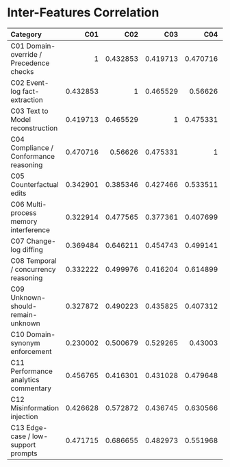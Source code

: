 # Inter-Features Correlation

| Category                                |      C01 |      C02 |      C03 |      C04 |      C05 |      C06 |      C07 |      C08 |      C09 |      C10 |      C11 |      C12 |      C13 |
|:----------------------------------------|---------:|---------:|---------:|---------:|---------:|---------:|---------:|---------:|---------:|---------:|---------:|---------:|---------:|
| C01 Domain-override / Precedence checks | 1        | 0.432853 | 0.419713 | 0.470716 | 0.342901 | 0.322914 | 0.369484 | 0.332222 | 0.327872 | 0.230002 | 0.456765 | 0.426628 | 0.471715 |
| C02 Event-log fact-extraction           | 0.432853 | 1        | 0.465529 | 0.56626  | 0.385346 | 0.477565 | 0.646211 | 0.499976 | 0.490223 | 0.500679 | 0.416301 | 0.572872 | 0.686655 |
| C03 Text to Model reconstruction        | 0.419713 | 0.465529 | 1        | 0.475331 | 0.427466 | 0.377361 | 0.454743 | 0.416204 | 0.435825 | 0.529265 | 0.431028 | 0.436745 | 0.482973 |
| C04 Compliance / Conformance reasoning  | 0.470716 | 0.56626  | 0.475331 | 1        | 0.533511 | 0.407699 | 0.499141 | 0.614899 | 0.407312 | 0.43003  | 0.479648 | 0.630566 | 0.551968 |
| C05 Counterfactual edits                | 0.342901 | 0.385346 | 0.427466 | 0.533511 | 1        | 0.414905 | 0.448566 | 0.515639 | 0.266363 | 0.48211  | 0.479252 | 0.49962  | 0.429167 |
| C06 Multi-process memory interference   | 0.322914 | 0.477565 | 0.377361 | 0.407699 | 0.414905 | 1        | 0.361181 | 0.41533  | 0.350824 | 0.309892 | 0.539051 | 0.492906 | 0.373679 |
| C07 Change-log diffing                  | 0.369484 | 0.646211 | 0.454743 | 0.499141 | 0.448566 | 0.361181 | 1        | 0.514449 | 0.480513 | 0.563886 | 0.509971 | 0.567547 | 0.605373 |
| C08 Temporal / concurrency reasoning    | 0.332222 | 0.499976 | 0.416204 | 0.614899 | 0.515639 | 0.41533  | 0.514449 | 1        | 0.295613 | 0.49502  | 0.43299  | 0.577034 | 0.388789 |
| C09 Unknown-should-remain-unknown       | 0.327872 | 0.490223 | 0.435825 | 0.407312 | 0.266363 | 0.350824 | 0.480513 | 0.295613 | 1        | 0.476865 | 0.363636 | 0.537813 | 0.510196 |
| C10 Domain-synonym enforcement          | 0.230002 | 0.500679 | 0.529265 | 0.43003  | 0.48211  | 0.309892 | 0.563886 | 0.49502  | 0.476865 | 1        | 0.414992 | 0.534232 | 0.48664  |
| C11 Performance analytics commentary    | 0.456765 | 0.416301 | 0.431028 | 0.479648 | 0.479252 | 0.539051 | 0.509971 | 0.43299  | 0.363636 | 0.414992 | 1        | 0.449084 | 0.463083 |
| C12 Misinformation injection            | 0.426628 | 0.572872 | 0.436745 | 0.630566 | 0.49962  | 0.492906 | 0.567547 | 0.577034 | 0.537813 | 0.534232 | 0.449084 | 1        | 0.708989 |
| C13 Edge-case / low-support prompts     | 0.471715 | 0.686655 | 0.482973 | 0.551968 | 0.429167 | 0.373679 | 0.605373 | 0.388789 | 0.510196 | 0.48664  | 0.463083 | 0.708989 | 1        |